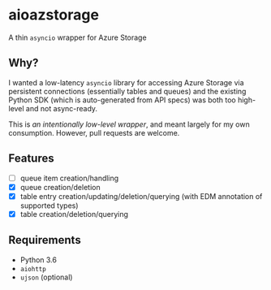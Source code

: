 # aioazstorage

A thin `asyncio` wrapper for Azure Storage

## Why?

I wanted a low-latency `asyncio` library for accessing Azure Storage via persistent connections (essentially tables and queues) and the existing Python SDK (which is auto-generated from API specs) was both too high-level and not async-ready.

This is _an intentionally low-level wrapper_, and meant largely for my own consumption. However, pull requests are welcome.

## Features

* [ ] queue item creation/handling
* [x] queue creation/deletion
* [x] table entry creation/updating/deletion/querying (with EDM annotation of supported types)
* [x] table creation/deletion/querying

## Requirements

* Python 3.6
* `aiohttp`
* `ujson` (optional)